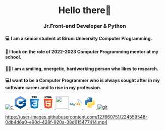 <h1 align="center">Hello there👋</h1>
<h3 align="center">Jr.Front-end Developer & Python</h3>

#### :computer: I am a senior student at Biruni University Computer Programming.
#### :school: I took on the role of 2022-2023 Computer Programming mentor at my school.
#### :raising_hand_woman: I am a smiling, energetic, hardworking person who likes to research.
#### :computer:I want to be a Computer Programmer who is always sought after in my software career and to rise in my profession.
<p align="left">


<p align="left"> <a href="[https://www.cprogramming.com/](https://www.w3schools.com/c/index.php)" target="_blank" rel="noreferrer"> <img src="https://www.mustafayemural.com/wp-content/uploads/2020/09/Cover_C_1.png" alt="c" width="40" height="40"/> </a> <a href="[https://www.w3schools. com/cpp/](https://www.w3schools.com/cpp/)" target="_blank" rel="noreferrer"> <img src="https://raw.githubusercontent.com/devicons/devicon/master/icons/cplusplus/cplusplus-original.svg" alt=" cplusplus" width="40" height="40"/> </a> <a href="https://www.w3schools.com/css/" target="_blank" rel="noreferrer"> <img src="https://raw.githubusercontent.com/devicons/devicon/master/icons/css3/css3-original-wordmark.svg" alt="css3" width="40" height="40"/> <a href="[https://www.w3.org/html/](https://www.w3schools.com/html/default.asp)" target= "_blank" rel="noreferrer"> <img src="https://raw.githubusercontent.com/devicons/devicon/master/icons/html5/html5-original-wordmark.svg" alt="html5" width=" 40" yükseklik="40"/> </a><a href="https://www.javascript.com/" target="_blank" rel="noreferrer"> <img src="https://upload.wikimedia.org/wikipedia/commons/thumb/9/99/Unofficial_JavaScript_logo_2.svg/1200px-Unofficial_JavaScript_logo_2.svg.png" width="40" height="40"/> </a> <a href="[https://www.mysql .com/](https://www.mysql.com/)" target="_blank" rel="noreferrer"> <img src="https://raw.githubusercontent.com/devicons/devicon/master/icons/mysql/mysql-original-wordmark.svg" alt= "mysql" width="40" height="40"/> </a> <a href="https://www.python.org" target="_blank" rel="noreferrer"> <img src="https://raw.githubusercontent.com/devicons/devicon/master/icons/python/python-original.svg" alt="python" width="40" height="40"/> </a ><a href="https://git-scm.com/" target="_blank" rel="noreferrer"> <img src="https://git-scm.com/images/logos/downloads/Git-Icon-1788C.png" alt="git" width="40" height="40"/> </p>


https://user-images.githubusercontent.com/127660751/224559546-0db4d6a0-e90d-428f-920a-38d615477414.mp4


 
